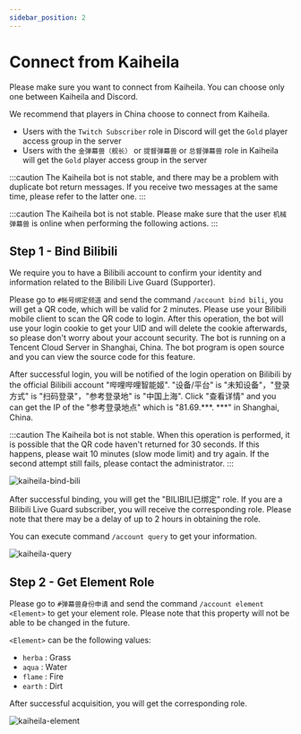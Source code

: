 ```yaml
---
sidebar_position: 2
---
```


# Connect from Kaiheila

Please make sure you want to connect from Kaiheila. You can choose only one between Kaiheila and Discord.

We recommend that players in China choose to connect from Kaiheila.

- Users with the `Twitch Subscriber` role in Discord will get the `Gold` player access group in the server
- Users with the `金弹幕兽（舰长）` or `提督弹幕兽` or `总督弹幕兽` role in Kaiheila will get the `Gold` player access group in the server

:::caution
The Kaiheila bot is not stable, and there may be a problem with duplicate bot return messages. If you receive two messages at the same time, please refer to the latter one.
:::

:::caution
The Kaiheila bot is not stable. Please make sure that the user `机械弹幕兽` is online when performing the following actions.
:::

## Step 1 - Bind Bilibili

We require you to have a Bilibili account to confirm your identity and information related to the Bilibili Live Guard (Supporter).

Please go to `#帐号绑定频道` and send the command `/account bind bili`, you will get a QR code, which will be valid for 2 minutes. Please use your Bilibili mobile client to scan the QR code to login. After this operation, the bot will use your login cookie to get your UID and will delete the cookie afterwards, so please don't worry about your account security. The bot is running on a Tencent Cloud Server in Shanghai, China. The bot program is open source and you can view the source code for this feature.

After successful login, you will be notified of the login operation on Bilibili by the official Bilibili account "哔哩哔哩智能姬". "设备/平台" is "未知设备"，"登录方式" is "扫码登录"，"参考登录地" is "中国上海". Click "查看详情" and you can get the IP of the "参考登录地点" which is "81.69.\*\*\*. \*\*\*" in Shanghai, China.

:::caution
The Kaiheila bot is not stable. When this operation is performed, it is possible that the QR code haven't returned for 30 seconds. If this happens, please wait 10 minutes (slow mode limit) and try again. If the second attempt still fails, please contact the administrator.
:::

![kaiheila-bind-bili](../../static/img/join-minecraft/kaiheila-bind-bili.png)

After successful binding, you will get the "BILIBILI已绑定" role. If you are a Bilibili Live Guard subscriber, you will receive the corresponding role. Please note that there may be a delay of up to 2 hours in obtaining the role.

You can execute command `/account query` to get your information.

![kaiheila-query](../../static/img/join-minecraft/kaiheila-query.png)


## Step 2 - Get Element Role

Please go to `#弹幕兽身份申请` and send the command `/account element <Element>` to get your element role. Please note that this property will not be able to be changed in the future.

`<Element>` can be the following values:
- `herba` : Grass
- `aqua` : Water
- `flame` : Fire
- `earth` : Dirt

After successful acquisition, you will get the corresponding role.

![kaiheila-element](../../static/img/join-minecraft/kaiheila-element.png)
